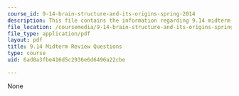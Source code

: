 ```yaml
---
course_id: 9-14-brain-structure-and-its-origins-spring-2014
description: This file contains the information regarding 9.14 midterm review questions.
file_location: /coursemedia/9-14-brain-structure-and-its-origins-spring-2014/6ad0a3fbe416d5c2936e6d6496a22cbe_MIT9_14S14_MidtermRevQue.pdf
file_type: application/pdf
layout: pdf
title: 9.14 Midterm Review Questions
type: course
uid: 6ad0a3fbe416d5c2936e6d6496a22cbe

---
```

None